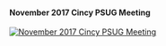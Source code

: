 ﻿#### November 2017 Cincy PSUG Meeting

[![November 2017 Cincy PSUG Meeting](https://i1.ytimg.com/vi/dzwnA8HADLg/hqdefault.jpg "November 2017 Cincy PSUG Meeting")](https://www.youtube.com/watch?v=dzwnA8HADLg)




